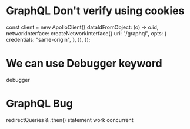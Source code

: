 # GraphQL Don't verify using cookies

const client = new ApolloClient({
  dataIdFromObject: (o) => o.id,
  networkInterface: createNetworkInterface({
    uri: "/graphql",
    opts: {
      credentials: "same-origin",
    },
  }),
});

# We can use Debugger keyword
debugger

# GraphQL Bug
redirectQueries & .then() statement work concurrent